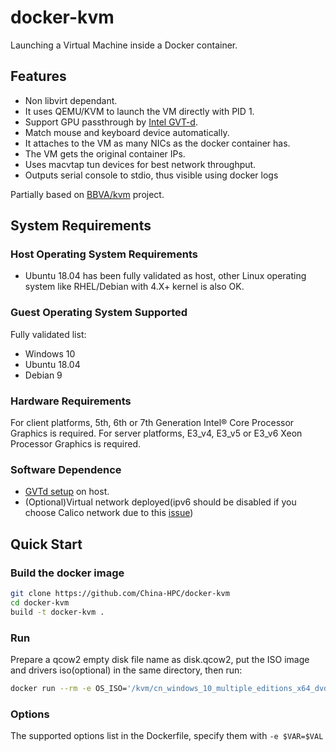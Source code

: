 # docker-kvm

Launching a Virtual Machine inside a Docker container.

## Features

- Non libvirt dependant.
- It uses QEMU/KVM to launch the VM directly with PID 1.
- Support GPU passthrough by [Intel GVT-d](https://github.com/intel/gvt-linux/wiki/GVTd_Setup_Guide#1-introduction).
- Match mouse and keyboard device automatically.
- It attaches to the VM as many NICs as the docker container has.
- The VM gets the original container IPs.
- Uses macvtap tun devices for best network throughput.
- Outputs serial console to stdio, thus visible using docker logs

Partially based on [BBVA/kvm](https://github.com/BBVA/kvm) project.

## System Requirements

### Host Operating System Requirements

- Ubuntu 18.04 has been fully validated as host, other Linux operating system like RHEL/Debian with 4.X+ kernel is also OK.

### Guest Operating System Supported

Fully validated list:

- Windows 10
- Ubuntu 18.04
- Debian 9

### Hardware Requirements

For client platforms, 5th, 6th or 7th Generation Intel® Core Processor Graphics is required. For server platforms, E3_v4, E3_v5 or E3_v6 Xeon Processor Graphics is required.

### Software Dependence

- [GVTd setup](https://github.com/intel/gvt-linux/wiki/GVTd_Setup_Guide) on host.
- (Optional)Virtual network deployed(ipv6 should be disabled if you choose Calico network due to this [issue](https://github.com/projectcalico/calico/issues/2191))

## Quick Start

### Build the docker image

```bash
git clone https://github.com/China-HPC/docker-kvm
cd docker-kvm
build -t docker-kvm .
```

### Run

Prepare a qcow2 empty disk file name as disk.qcow2, put the ISO image and drivers iso(optional) in the same directory, then run:

```bash
docker run --rm -e OS_ISO='/kvm/cn_windows_10_multiple_editions_x64_dvd_6848463.iso' -e DRV_ISO='/kvm/drv.iso' -e RAM=6G -v /dev:/dev -v /sys:/sys --privileged -v /opt/kvm/win10:/kvm --name kvm-test docker-kvm
```

### Options

The supported options list in the Dockerfile, specify them with `-e $VAR=$VAL`